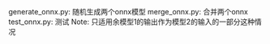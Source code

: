 generate_onnx.py: 随机生成两个onnx模型
merge_onnx.py: 合并两个onnx
test_onnx.py: 测试
Note: 只适用余模型1的输出作为模型2的输入的一部分这种情况